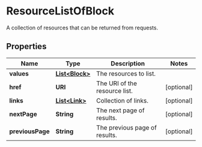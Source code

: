 

# ResourceListOfBlock

A collection of resources that can be returned from requests.

## Properties

Name | Type | Description | Notes
------------ | ------------- | ------------- | -------------
**values** | [**List&lt;Block&gt;**](Block.md) | The resources to list. | 
**href** | **URI** | The URI of the resource list. |  [optional]
**links** | [**List&lt;Link&gt;**](Link.md) | Collection of links. |  [optional]
**nextPage** | **String** | The next page of results. |  [optional]
**previousPage** | **String** | The previous page of results. |  [optional]




